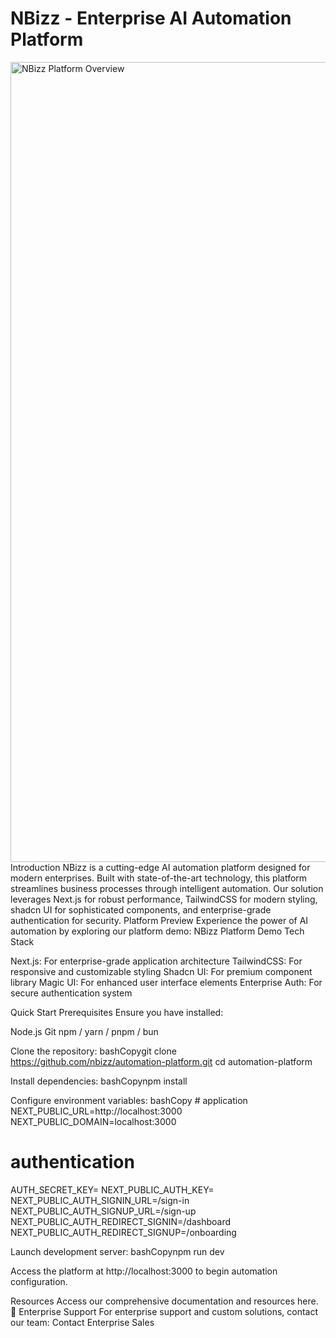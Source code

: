 <h1 align="start">
  NBizz - Enterprise AI Automation Platform
</h1>
<img width="1280" alt="NBizz Platform Overview" src="https://github.com/user-attachments/assets/8d11fc9c-8220-4d36-a0e3-271b73a7f23d">
Introduction
NBizz is a cutting-edge AI automation platform designed for modern enterprises. Built with state-of-the-art technology, this platform streamlines business processes through intelligent automation. Our solution leverages Next.js for robust performance, TailwindCSS for modern styling, shadcn UI for sophisticated components, and enterprise-grade authentication for security.
Platform Preview
Experience the power of AI automation by exploring our platform demo: NBizz Platform Demo
Tech Stack

Next.js: For enterprise-grade application architecture
TailwindCSS: For responsive and customizable styling
Shadcn UI: For premium component library
Magic UI: For enhanced user interface elements
Enterprise Auth: For secure authentication system

Quick Start
Prerequisites
Ensure you have installed:

Node.js
Git
npm / yarn / pnpm / bun


Clone the repository:
bashCopygit clone https://github.com/nbizz/automation-platform.git
cd automation-platform

Install dependencies:
bashCopynpm install

Configure environment variables:
bashCopy # application
 NEXT_PUBLIC_URL=http://localhost:3000
 NEXT_PUBLIC_DOMAIN=localhost:3000

 # authentication
 AUTH_SECRET_KEY=
 NEXT_PUBLIC_AUTH_KEY=
 NEXT_PUBLIC_AUTH_SIGNIN_URL=/sign-in
 NEXT_PUBLIC_AUTH_SIGNUP_URL=/sign-up
 NEXT_PUBLIC_AUTH_REDIRECT_SIGNIN=/dashboard
 NEXT_PUBLIC_AUTH_REDIRECT_SIGNUP=/onboarding

Launch development server:
bashCopynpm run dev

Access the platform at http://localhost:3000 to begin automation configuration.

Resources
Access our comprehensive documentation and resources here.
🤝 Enterprise Support
For enterprise support and custom solutions, contact our team:
Contact Enterprise Sales
